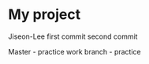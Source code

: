 My project
============
Jiseon-Lee
first commit
second commit

Master - practice
work branch - practice
